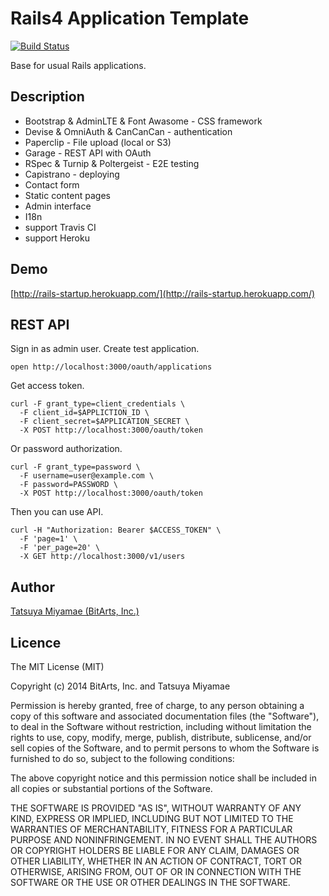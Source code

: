 Rails4 Application Template
===========================

[![Build Status](https://travis-ci.org/miyamae/rails-startup.svg)](https://travis-ci.org/miyamae/rails-startup)

Base for usual Rails applications.

## Description

* Bootstrap & AdminLTE & Font Awasome - CSS framework
* Devise & OmniAuth & CanCanCan - authentication
* Paperclip - File upload (local or S3)
* Garage - REST API with OAuth
* RSpec & Turnip & Poltergeist - E2E testing
* Capistrano - deploying
* Contact form
* Static content pages
* Admin interface
* I18n
* support Travis CI
* support Heroku

## Demo

[http://rails-startup.herokuapp.com/](http://rails-startup.herokuapp.com/)

## REST API

Sign in as admin user. Create test application.

```
open http://localhost:3000/oauth/applications
```

Get access token.

```
curl -F grant_type=client_credentials \
  -F client_id=$APPLICTION_ID \
  -F client_secret=$APPLICATION_SECRET \
  -X POST http://localhost:3000/oauth/token
```

Or password authorization.

```
curl -F grant_type=password \
  -F username=user@example.com \
  -F password=PASSWORD \
  -X POST http://localhost:3000/oauth/token
```

Then you can use API.

```
curl -H "Authorization: Bearer $ACCESS_TOKEN" \
  -F 'page=1' \
  -F 'per_page=20' \
  -X GET http://localhost:3000/v1/users
```

## Author

[Tatsuya Miyamae (BitArts, Inc.)](http://bitarts.jp/)

## Licence

The MIT License (MIT)

Copyright (c) 2014 BitArts, Inc. and Tatsuya Miyamae

Permission is hereby granted, free of charge, to any person obtaining a copy
of this software and associated documentation files (the "Software"), to deal
in the Software without restriction, including without limitation the rights
to use, copy, modify, merge, publish, distribute, sublicense, and/or sell
copies of the Software, and to permit persons to whom the Software is
furnished to do so, subject to the following conditions:

The above copyright notice and this permission notice shall be included in
all copies or substantial portions of the Software.

THE SOFTWARE IS PROVIDED "AS IS", WITHOUT WARRANTY OF ANY KIND, EXPRESS OR
IMPLIED, INCLUDING BUT NOT LIMITED TO THE WARRANTIES OF MERCHANTABILITY,
FITNESS FOR A PARTICULAR PURPOSE AND NONINFRINGEMENT. IN NO EVENT SHALL THE
AUTHORS OR COPYRIGHT HOLDERS BE LIABLE FOR ANY CLAIM, DAMAGES OR OTHER
LIABILITY, WHETHER IN AN ACTION OF CONTRACT, TORT OR OTHERWISE, ARISING FROM,
OUT OF OR IN CONNECTION WITH THE SOFTWARE OR THE USE OR OTHER DEALINGS IN
THE SOFTWARE.
